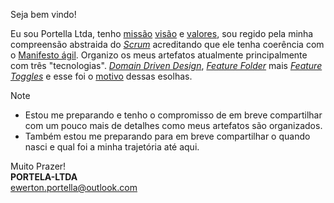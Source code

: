 Seja bem vindo!

Eu sou Portella Ltda, tenho [missão](docs/missao/readme.md) [visão](docs/visao/readme.md) e [valores](docs/valor/readme.md), sou regido pela minha compreensão abstraida do [*Scrum*](docs/scrum/readme.md) acreditando que ele tenha coerência com o [Manifesto ágil](https://agilemanifesto.org/iso/ptbr/manifesto.html). Organizo os meus artefatos atualmente principalmente com três "tecnologias". [*Domain Driven Design*](docs/domain-driven-design/README.md), [*Feature Folder*](https://maestros.io/structure-by-type-vs-feature) mais [*Feature Toggles*](https://pt.wikipedia.org/wiki/Feature_toggle) e esse foi o [motivo]() dessas esolhas.

>[!NOTE]
>
>- Estou me preparando e tenho o compromisso de em breve compartilhar com um pouco mais de detalhes como meus artefatos são organizados.
>- Também estou me preparando para em breve compartilhar o quando nasci e qual foi a minha trajetória até aqui.

Muito Prazer!\
**PORTELA-LTDA**\
ewerton.portella@outlook.com
